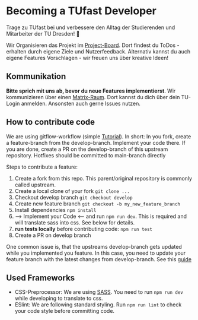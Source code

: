 # Becoming a TUfast Developer
Trage zu TUfast bei und verbessere den Alltag der Studierenden und Mitarbeiter der TU Dresden! 🌟

Wir Organisieren das Projekt im [Project-Board](https://github.com/orgs/TUfast-TUD/projects/1). Dort findest du ToDos - erhalten durch eigene Ziele und Nutzerfeedback. Alternativ kannst du auch eigene Features Vorschlagen - wir freuen uns über kreative Ideen!

## Kommunikation
**Bitte sprich mit uns ab, bevor du neue Features implementierst**. Wir kommunizieren über einen [Matrix-Raum](https://matrix.to/#/#tu-fast:tu-dresden.de). Dort kannst du dich über dein TU-Login anmelden. Ansonsten auch gerne Issues nutzen.


## How to contribute code
We are using gitflow-workflow (simple [Tutorial](
https://www.atlassian.com/de/git/tutorials/comparing-workflows/gitflow-workflow)). In short: In you fork, create a feature-branch from the develop-branch. Implement your code there. If you are done, create a PR on the develop-branch of this upstream repository. Hotfixes should be committed to main-branch directly

Steps to contribute a feature:
1. Create a fork from this repo. This parent/original repository is commonly called upstream.
2. Create a local clone of your fork `git clone ...`
3. Checkout develop branch `git checkout develop`
4. Create new feature branch `git checkout -b my_new_feature_branch`
5. Install dependencies `npm install`
6. --> Implement your Code <-- and run `npm run dev`. This is required and will translate sass into css. See below for details.
7. **run tests locally** before contributing code: `npm run test`
8. Create a PR on develop branch

One common issue is, that the upstreams develop-branch gets updated while you implemented you feature. In this case,  you need to update your feature branch with the latest changes from develop-branch. See this [guide](https://akrabat.com/the-beginners-guide-to-rebasing-your-pr/)

## Used Frameworks
- CSS-Preprocessor: We are using [SASS](https://sass-lang.com/). You need to run `npm run dev` while developing to translate to css.
- ESlint: We are following standard styling. Run `npm run lint` to check your code style before committing code.
